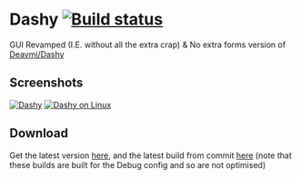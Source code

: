 # Dashy [![Build status](https://ci.appveyor.com/api/projects/status/25f3rabups5vvw79)](https://ci.appveyor.com/project/Walkman100/dashy)

GUI Revamped (I.E. without all the extra crap) & No extra forms version of [Deavmi/Dashy](https://github.com/Walkman-Mirror/Dashy)

## Screenshots
[![Dashy][MainWindow]][MainWindow]
[![Dashy on Linux][LinuxMono]][LinuxMono]

  [MainWindow]: http://walkman100.github.io/images/Screenshots/My_Projects/Dashy/MainWindow.png
  [LinuxMono]: http://walkman100.github.io/images/Screenshots/My_Projects/Dashy/LinuxMono.png

## Download
Get the latest version [here](https://github.com/Walkman100/Dashy/releases), and the latest build from commit
[here](https://ci.appveyor.com/project/Walkman100/Dashy/build/artifacts)
(note that these builds are built for the Debug config and so are not optimised)
